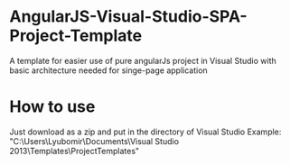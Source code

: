 AngularJS-Visual-Studio-SPA-Project-Template
============================================

A template for easier use of pure angularJs project in Visual Studio with basic architecture needed for singe-page application

How to use
==========

Just download as a zip and put in the directory of Visual Studio
Example: "C:\Users\Lyubomir\Documents\Visual Studio 2013\Templates\ProjectTemplates"
